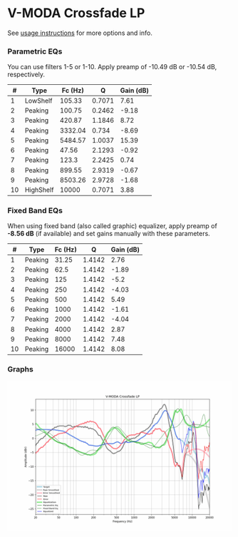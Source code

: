 # V-MODA Crossfade LP
See [usage instructions](https://github.com/jaakkopasanen/AutoEq#usage) for more options and info.

### Parametric EQs
You can use filters 1-5 or 1-10. Apply preamp of -10.49 dB or -10.54 dB, respectively.

|   # | Type      |   Fc (Hz) |      Q |   Gain (dB) |
|-----|-----------|-----------|--------|-------------|
|   1 | LowShelf  |    105.33 | 0.7071 |        7.61 |
|   2 | Peaking   |    100.75 | 0.2462 |       -9.18 |
|   3 | Peaking   |    420.87 | 1.1846 |        8.72 |
|   4 | Peaking   |   3332.04 | 0.734  |       -8.69 |
|   5 | Peaking   |   5484.57 | 1.0037 |       15.39 |
|   6 | Peaking   |     47.56 | 2.1293 |       -0.92 |
|   7 | Peaking   |    123.3  | 2.2425 |        0.74 |
|   8 | Peaking   |    899.55 | 2.9319 |       -0.67 |
|   9 | Peaking   |   8503.26 | 2.9728 |       -1.68 |
|  10 | HighShelf |  10000    | 0.7071 |        3.88 |

### Fixed Band EQs
When using fixed band (also called graphic) equalizer, apply preamp of **-8.56 dB** (if available) and set gains manually with these parameters.

|   # | Type    |   Fc (Hz) |      Q |   Gain (dB) |
|-----|---------|-----------|--------|-------------|
|   1 | Peaking |     31.25 | 1.4142 |        2.76 |
|   2 | Peaking |     62.5  | 1.4142 |       -1.89 |
|   3 | Peaking |    125    | 1.4142 |       -5.2  |
|   4 | Peaking |    250    | 1.4142 |       -4.03 |
|   5 | Peaking |    500    | 1.4142 |        5.49 |
|   6 | Peaking |   1000    | 1.4142 |       -1.61 |
|   7 | Peaking |   2000    | 1.4142 |       -4.04 |
|   8 | Peaking |   4000    | 1.4142 |        2.87 |
|   9 | Peaking |   8000    | 1.4142 |        7.48 |
|  10 | Peaking |  16000    | 1.4142 |        8.08 |

### Graphs
![](./V-MODA%20Crossfade%20LP.png)
